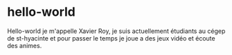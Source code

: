 # hello-world
Hello-world
je m'appelle Xavier Roy, je suis actuellement étudiants au cégep de st-hyacinte
et pour passer le temps je joue a des jeux vidéo et écoute des animes.
